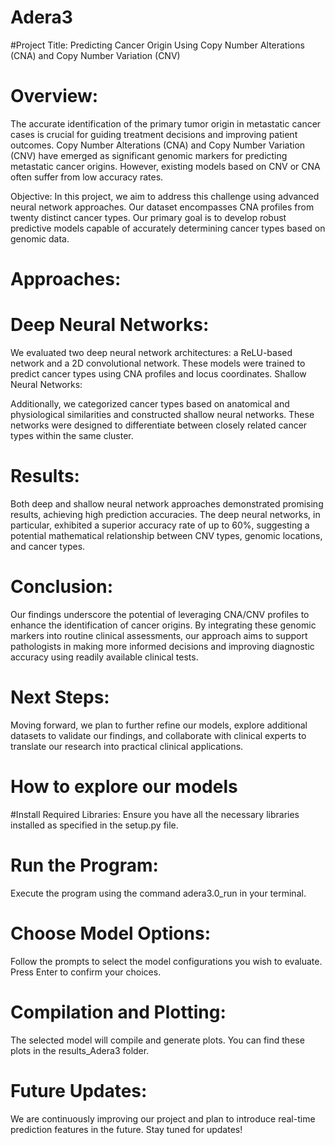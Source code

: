 # Adera3
#Project Title: Predicting Cancer Origin Using Copy Number Alterations (CNA) and Copy Number Variation (CNV)

# Overview:
The accurate identification of the primary tumor origin in metastatic cancer cases is crucial for guiding treatment decisions and improving patient outcomes. Copy Number Alterations (CNA) and Copy Number Variation (CNV) have emerged as significant genomic markers for predicting metastatic cancer origins. However, existing models based on CNV or CNA often suffer from low accuracy rates.

Objective:
In this project, we aim to address this challenge using advanced neural network approaches. Our dataset encompasses CNA profiles from twenty distinct cancer types. Our primary goal is to develop robust predictive models capable of accurately determining cancer types based on genomic data.

# Approaches:

# Deep Neural Networks:

We evaluated two deep neural network architectures: a ReLU-based network and a 2D convolutional network. These models were trained to predict cancer types using CNA profiles and locus coordinates.
Shallow Neural Networks:

Additionally, we categorized cancer types based on anatomical and physiological similarities and constructed shallow neural networks. These networks were designed to differentiate between closely related cancer types within the same cluster.
# Results:
Both deep and shallow neural network approaches demonstrated promising results, achieving high prediction accuracies. The deep neural networks, in particular, exhibited a superior accuracy rate of up to 60%, suggesting a potential mathematical relationship between CNV types, genomic locations, and cancer types.

# Conclusion:
Our findings underscore the potential of leveraging CNA/CNV profiles to enhance the identification of cancer origins. By integrating these genomic markers into routine clinical assessments, our approach aims to support pathologists in making more informed decisions and improving diagnostic accuracy using readily available clinical tests.

# Next Steps:
Moving forward, we plan to further refine our models, explore additional datasets to validate our findings, and collaborate with clinical experts to translate our research into practical clinical applications.

# How to explore our models
#Install Required Libraries:
Ensure you have all the necessary libraries installed as specified in the setup.py file.

# Run the Program:
Execute the program using the command adera3.0_run in your terminal.

# Choose Model Options:
Follow the prompts to select the model configurations you wish to evaluate. Press Enter to confirm your choices.

# Compilation and Plotting:
The selected model will compile and generate plots. You can find these plots in the results_Adera3 folder.

# Future Updates:
We are continuously improving our project and plan to introduce real-time prediction features in the future. Stay tuned for updates!


